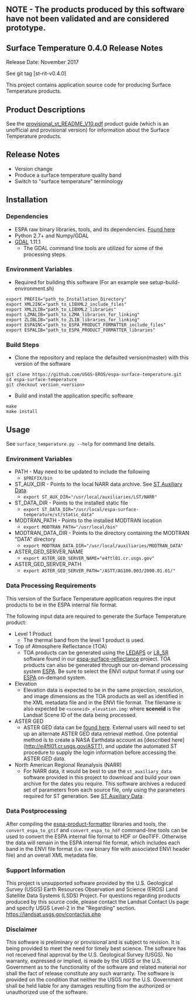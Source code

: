 ## NOTE - The products produced by this software have not been validated and are considered prototype.

## Surface Temperature 0.4.0 Release Notes
Release Date: November 2017

See git tag [st-rit-v0.4.0]

This project contains application source code for producing Surface Temperature products.

## Product Descriptions
See the [provisional_st_README_V10.pdf](https://edclpdsftp.cr.usgs.gov/downloads/provisional/land_surface_temperature/provisional_st_README_v10.pdf) product guide (which is an unofficial and provisional version) for information about the Surface Temperature products.

## Release Notes
* Version change
* Produce a surface temperature quality band  
* Switch to "surface temperature" terminology 

## Installation

### Dependencies
* ESPA raw binary libraries, tools, and its dependencies. [Found here](https://github.com/USGS-EROS/espa-product-formatter)
* Python 2.7+ and Numpy/GDAL
* [GDAL](http://www.gdal.org/) 1.11.1
  - The GDAL command line tools are utilized for some of the processing steps.

### Environment Variables
* Required for building this software (For an example see setup-build-environment.sh)
```
export PREFIX="path_to_Installation_Directory"
export XML2INC="path_to_LIBXML2_include_files"
export XML2LIB="path_to_LIBXML2_libraries"
export LZMALIB="path_to_LZMA_libraries_for_linking"
export ZLIBLIB="path_to_ZLIB_libraries_for_linking"
export ESPAINC="path_to_ESPA_PRODUCT_FORMATTER_include_files"
export ESPALIB="path_to_ESPA_PRODUCT_FORMATTER_libraries"
```

### Build Steps
* Clone the repository and replace the defaulted version(master) with this
  version of the software
```
git clone https://github.com/USGS-EROS/espa-surface-temperature.git
cd espa-surface-temperature
git checkout version_<version>
```
* Build and install the application specific software
```
make
make install
```

## Usage
See `surface_temperature.py --help` for command line details.

### Environment Variables
* PATH - May need to be updated to include the following
  - `$PREFIX/bin`
* ST_AUX_DIR - Points to the local NARR data archive.  See [ST Auxiliary Data](st_auxiliary_data/README.md).
  - `export ST_AUX_DIR="/usr/local/auxiliaries/LST/NARR"`
* ST_DATA_DIR - Points to the installed static file
  - `export ST_DATA_DIR="/usr/local/espa-surface-temperature/st/static_data"`
* MODTRAN_PATH - Points to the installed MODTRAN location
  - `export MODTRAN_PATH="/usr/local/bin"`
* MODTRAN_DATA_DIR - Points to the directory containing the MODTRAN "DATA" directory
  - `export MODTRAN_DATA_DIR="/usr/local/auxiliaries/MODTRAN_DATA"`
* ASTER_GED_SERVER_NAME
  - `export ASTER_GED_SERVER_NAME="e4ftl01.cr.usgs.gov"`
* ASTER_GED_SERVER_PATH
  - `export ASTER_GED_SERVER_PATH="/ASTT/AG100.003/2000.01.01/"`

### Data Processing Requirements
This version of the Surface Temperature application requires the input products to be in the ESPA internal file format.

The following input data are required to generate the Surface Temperature product:
* Level 1 Product
  - The thermal band from the level 1 product is used.
* Top of Atmosphere Reflectance (TOA)
  - TOA products can be generated using the [LEDAPS](https://github.com/USGS-EROS/espa-surface-reflectance) or [L8_SR](https://github.com/USGS-EROS/espa-surface-reflectance) software found in our [espa-surface-reflectance](https://github.com/USGS-EROS/espa-surface-reflectance) project.  TOA products can also be generated through our on-demand processing system [ESPA](https://espa.cr.usgs.gov).  Be sure to select the ENVI output format if using our [ESPA](https://espa.cr.usgs.gov) on-demand system.
* Elevation
  - Elevation data is expected to be in the same projection, resolution, and image dimensions as the TOA products as well as identified in the XML metadata file and in the ENVI file format.  The filename is also expected be `<sceneid>_elevation.img`: where <b>sceneid</b> is the Landsat Scene ID of the data being processed.
* ASTER GED
  - ASTER GED data can be [found here](https://lpdaac.usgs.gov/data_access/data_pool).  External users will need to set up an alternate ASTER GED data retrieval method.  One potential method is to create a NASA Earthdata account as [described here] (http://e4ftl01.cr.usgs.gov/ASTT), and update the automated ST procedure to supply the login information before accessing the ASTER GED data.
* North American Regional Reanalysis (NARR)
  - For NARR data, it would be best to use the `st_auxiliary_data` software provided in this project to download and build your own archive for the dates you require.  This software archives a reduced set of parameters from each source file, only using the parameters required for ST generation.  See [ST Auxiliary Data](st_auxiliary_data/README.md).

### Data Postprocessing
After compiling the [espa-product-formatter](https://github.com/USGS-EROS/espa-product-formatter) libraries and tools, the `convert_espa_to_gtif` and `convert_espa_to_hdf` command-line tools can be used to convert the ESPA internal file format to HDF or GeoTIFF.  Otherwise the data will remain in the ESPA internal file format, which includes each band in the ENVI file format (i.e. raw binary file with associated ENVI header file) and an overall XML metadata file.

### Support Information
This project is unsupported software provided by the U.S. Geological Survey (USGS) Earth Resources Observation and Science (EROS) Land Satellite Data Systems (LSDS) Project. For questions regarding products produced by this source code, please contact the Landsat Contact Us page and specify USGS Level-2 in the "Regarding" section. https://landsat.usgs.gov/contactus.php

### Disclaimer
This software is preliminary or provisional and is subject to revision. It is being provided to meet the need for timely best science. The software has not received final approval by the U.S. Geological Survey (USGS). No warranty, expressed or implied, is made by the USGS or the U.S. Government as to the functionality of the software and related material nor shall the fact of release constitute any such warranty. The software is provided on the condition that neither the USGS nor the U.S. Government shall be held liable for any damages resulting from the authorized or unauthorized use of the software.
